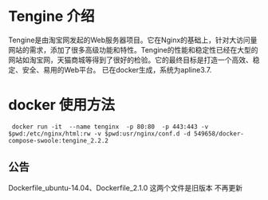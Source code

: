 # Tengine 介绍
Tengine是由淘宝网发起的Web服务器项目。它在Nginx的基础上，针对大访问量网站的需求，添加了很多高级功能和特性。Tengine的性能和稳定性已经在大型的网站如淘宝网，天猫商城等得到了很好的检验。它的最终目标是打造一个高效、稳定、安全、易用的Web平台。
已在docker生成，系统为apline3.7.
# docker 使用方法
```
 docker run -it  --name tenginx  -p 80:80  -p 443:443 -v $pwd:/etc/nginx/html:rw -v $pwd:usr/nginx/conf.d -d 549658/docker-compose-swoole:tengine_2.2.2 
```

## 公告
Dockerfile_ubuntu-14.04、Dockerfile_2.1.0 这两个文件是旧版本 不再更新